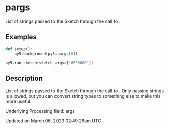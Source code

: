 # pargs

List of strings passed to the Sketch through the call to [](sketch_run_sketch).

## Examples

<div class="example-table">

<div class="example-row"><div class="example-cell-image">

</div><div class="example-cell-code">

```python
def setup():
    py5.background(py5.pargs[0])

py5.run_sketch(sketch_args=["#FF0000"])
```

</div></div>

</div>

## Description

List of strings passed to the Sketch through the call to [](sketch_run_sketch). Only passing strings is allowed, but you can convert string types to something else to make this more useful.

Underlying Processing field: args

Updated on March 06, 2023 02:49:26am UTC
